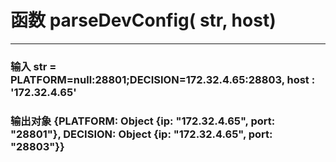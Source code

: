 # 函数 parseDevConfig( str, host)
---
### 输入 str = PLATFORM=null:28801;DECISION=172.32.4.65:28803, host : '172.32.4.65'
### 输出对象 {PLATFORM: Object {ip: "172.32.4.65", port: "28801"}, DECISION: Object {ip: "172.32.4.65", port: "28803"}}
